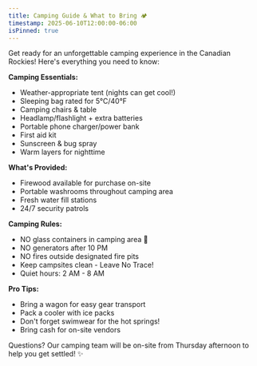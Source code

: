 ```yaml
---
title: Camping Guide & What to Bring 🏕️
timestamp: 2025-06-10T12:00:00-06:00
isPinned: true
---
```


Get ready for an unforgettable camping experience in the Canadian Rockies! Here's everything you need to know:

**Camping Essentials:**
- Weather-appropriate tent (nights can get cool!)
- Sleeping bag rated for 5°C/40°F
- Camping chairs & table
- Headlamp/flashlight + extra batteries
- Portable phone charger/power bank
- First aid kit
- Sunscreen & bug spray
- Warm layers for nighttime

**What's Provided:**
- Firewood available for purchase on-site
- Portable washrooms throughout camping area
- Fresh water fill stations
- 24/7 security patrols

**Camping Rules:**
- NO glass containers in camping area 🚫
- NO generators after 10 PM
- NO fires outside designated fire pits
- Keep campsites clean - Leave No Trace!
- Quiet hours: 2 AM - 8 AM

**Pro Tips:**
- Bring a wagon for easy gear transport
- Pack a cooler with ice packs
- Don't forget swimwear for the hot springs!
- Bring cash for on-site vendors

Questions? Our camping team will be on-site from Thursday afternoon to help you get settled! ✨